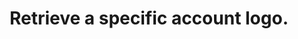 ---
title: Retrieve a specific account logo.
excerpt: Project is typically 'manager' but is ignored.
api:
  file: api_docs.json
  operationId: post_api-v3-accountshortname-projectshortname-account-logo
hidden: false
---